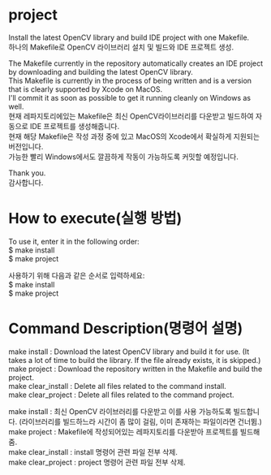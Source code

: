 # project
Install the latest OpenCV library and build IDE project with one Makefile.   
하나의 Makefile로 OpenCV 라이브러리 설치 및 빌드와 IDE 프로젝트 생성.   

The Makefile currently in the repository automatically creates an IDE project by downloading and building the latest OpenCV library.   
This Makefile is currently in the process of being written and is a version that is clearly supported by Xcode on MacOS.   
I'll commit it as soon as possible to get it running cleanly on Windows as well.   
현재 레파지토리에있는 Makefile은 최신 OpenCV라이브러리를 다운받고 빌드하여 자동으로 IDE 프로젝트를 생성해줍니다.   
현재 해당 Makefile은 작성 과정 중에 있고 MacOS의 Xcode에서 확실하게 지원되는 버전입니다.   
가능한 빨리 Windows에서도 깔끔하게 작동이 가능하도록 커밋할 예정입니다.   
   
Thank you.   
감사합니다.   

# How to execute(실행 방법)
To use it, enter it in the following order:   
$ make install   
$ make project   

사용하기 위해 다음과 같은 순서로 입력하세요:   
$ make install   
$ make project   

# Command Description(명령어 설명)
make install : Download the latest OpenCV library and build it for use. (It takes a lot of time to build the library. If the file already exists, it is skipped.)   
make project : Download the repository written in the Makefile and build the project.   
make clear_install : Delete all files related to the command install.   
make clear_project : Delete all files related to the command project.   
   
make install : 최신 OpenCV 라이브러리를 다운받고 이를 사용 가능하도록 빌드합니다. (라이브러리를 빌드하느라 시간이 좀 많이 걸림, 이미 존재하는 파일이라면 건너뜀.)   
make project : Makefile에 작성되어있는 레파지토리를 다운받아 프로젝트를 빌드해줌.   
make clear_install : install 명령어 관련 파일 전부 삭제.   
make clear_project : project 명령어 관련 파일 전부 삭제.   
